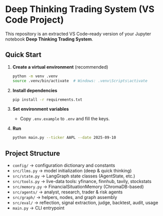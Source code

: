 # Deep Thinking Trading System (VS Code Project)

This repository is an extracted VS Code–ready version of your Jupyter notebook **Deep Thinking Trading System**.

## Quick Start

1. **Create a virtual environment** (recommended)
   ```bash
   python -m venv .venv
   source .venv/bin/activate  # Windows: .venv\Scripts\activate
   ```

2. **Install dependencies**
   ```bash
   pip install -r requirements.txt
   ```

3. **Set environment variables**
   - Copy `.env.example` to `.env` and fill the keys.

4. **Run**
   ```bash
   python main.py --ticker AAPL --date 2025-09-10
   ```

## Project Structure

- `config/` → configuration dictionary and constants
- `src/llms.py` → model initialization (deep & quick thinking)
- `src/state.py` → LangGraph state classes (AgentState, etc.)
- `src/tools.py` → live-data tools: yfinance, finnhub, tavily, stockstats
- `src/memory.py` → FinancialSituationMemory (ChromaDB-based)
- `src/agents/` → analyst, research, trader & risk agents
- `src/graph/` → helpers, nodes, and graph assembly
- `src/eval/` → reflection, signal extraction, judge, backtest, audit, usage
- `main.py` → CLI entrypoint